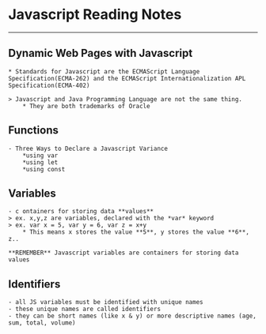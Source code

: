 # Javascript Reading Notes
-----------------------------------------------------
## Dynamic Web Pages with Javascript
    * Standards for Javascript are the ECMAScript Language Specification(ECMA-262) and the ECMAScript Internationalization APL Specification(ECMA-402)

    > Javascript and Java Programming Language are not the same thing.
        * They are both trademarks of Oracle
    
## Functions
    - Three Ways to Declare a Javascript Variance
        *using var
        *using let
        *using const

## Variables
    - c ontainers for storing data **values**
    > ex. x,y,z are variables, declared with the *var* keyword
    > ex. var x = 5, var y = 6, var z = x+y
        * This means x stores the value **5**, y stores the value **6**, z..

    **REMEMBER** Javascript variables are containers for storing data values

## Identifiers
    - all JS variables must be identified with unique names
    - these unique names are called identifiers
    - they can be short names (like x & y) or more descriptive names (age, sum, total, volume)
